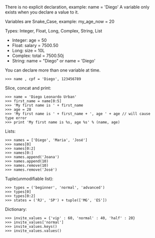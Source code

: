 There is no explicit declaration, example: name = 'Diego'
A variable only exists when you declare a value to it.

Variables are Snake_Case, example: my_age_now = 20

Types: Integer, Float, Long, Complex, String, List
- Integer: age = 50
- Float: salary = 7500.50
- Long: size = 10L
- Complex: total = 7500.50j
- String: name = "Diego" or name = 'Diego'

You can declare more than one variable at time.
```
>>> name , cpf = 'Diego', 123456789
```

Slice, concat and print:
```
>>> name = 'Diego Leonardo Urban'
>>> first_name = name[0:5]
>>> 'My first name is ' + first_name
>>> age = 28
>>> 'My first name is ' + first_name + ', age ' + age // will cause type error
>>> print 'My first name is %s, age %s' % (name, age)
```

Lists:
```
>>> names = ['Diego', 'Maria', 'José']
>>> names[0]
>>> names[0:2]
>>> names[0:]
>>> names.append('Joana')
>>> names.append(10)
>>> names.remove(10)
>>> names.remove('José')
```

Tuple(unmodifiable list):
```
>>> types = ('beginner', 'normal', 'advanced')
>>> types[0]
>>> types[0:2]
>>> states = ('RJ', 'SP') + tuple(['MG', 'ES'])
```

Dictionary:
```
>>> invite_values = {'vip' : 60, 'normal' : 40, 'half' : 20}
>>> invite_values['normal']
>>> invite_values.keys()
>>> invite_values.values()
```
